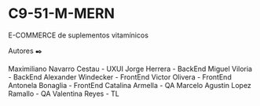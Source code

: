 # C9-51-M-MERN
E-COMMERCE de suplementos vitamínicos


Autores ✒️

Maximiliano Navarro Cestau - UXUI
Jorge Herrera - BackEnd
Miguel Viloria - BackEnd
Alexander Windecker - FrontEnd
Victor Olivera  - FrontEnd
Antonela Bonaglia  - FrontEnd
Catalina Armella - QA
Marcelo Agustin Lopez Ramallo - QA
Valentina Reyes - TL